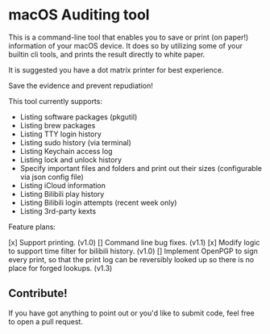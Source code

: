 # macOS Auditing tool

This is a command-line tool that enables you to save or print (on paper!) information of your macOS device. It does so by utilizing some of your builtin cli tools, and prints the result directly to white paper.

It is suggested you have a dot matrix printer for best experience.

Save the evidence and prevent repudiation!

This tool currently supports:

- Listing software packages (pkgutil)
- Listing brew packages
- Listing TTY login history
- Listing sudo history (via terminal)
- Listing Keychain access log
- Listing lock and unlock history
- Specify important files and folders and print out their sizes (configurable via json config file)
- Listing iCloud information
- Listing Bilibili play history
- Listing Bilibili login attempts (recent week only)
- Listing 3rd-party kexts

Feature plans:

[x] Support printing. (v1.0)
[] Command line bug fixes. (v1.1)
[x] Modify logic to support time filter for bilibili history. (v1.0)
[] Implement OpenPGP to sign every print, so that the print log can be reversibly looked up so there is no place for forged lookups. (v1.3)


## Contribute!

If you have got anything to point out or you'd like to submit code, feel free to open a pull request.
